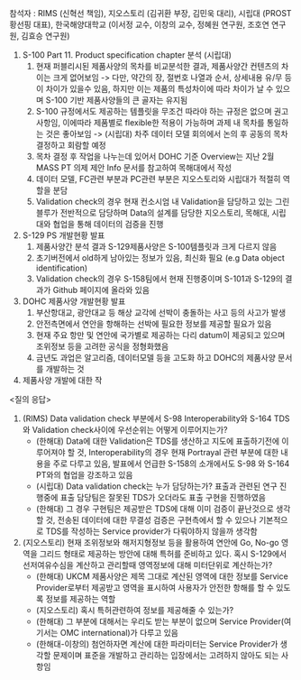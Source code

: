 참석자 : RIMS (신혁선 책임), 지오스토리 (김귀환 부장, 김민욱 대리), 시립대 (PROST 황선핑 대표), 한국해양대학교 (이서정 교수, 이창의 교수, 정혜원 연구원, 조호연 연구원, 김효승 연구원)

1. S-100 Part 11. Product specification chapter 분석 (시립대) 
	1. 현재 퍼블리시된 제품사양의 목차를 비교분석한 결과, 제품사양간 컨텐츠의 차이는 크게 없어보임
		-> 다만, 약간의 장, 절번호 나열과 순서, 상세내용 유/무 등이 차이가 있을수 있음, 하지만 이는 제품의 특성차이에 따라 차이가 날 수 있으며 S-100 기반 제품사양들의 큰 골자는 유지됨
	2. S-100 규정에서도 제공하는 템플릿을 무조건 따라야 하는 규정은 없으며 권고사항임, 이에따라 제품별로 flexible한 적용이 가능하며 과제 내 목차를 통일하는 것은 좋아보임
		-> (시립대) 차주 데이터 모델 회의에서 논의 후 공동의 목차 결정하고 회람할 예정
	3. 목차 결정 후 작업을 나누는데 있어서 DOHC 기준 Overview는 지난 2월 MASS PT 의제 제안 Info 문서를 참고하여 목해대에서 작성
	4. 데이터 모델, FC관련 부분과 PC관련 부분은 지오스토리와 시립대가 적절히 역할을 분담
	5. Validation check의 경우 현재 컨소시엄 내 Validation을 담당하고 있는 그린블루가 전반적으로 담당하며 Data의 설계를 담당한 지오스토리, 목해대, 시립대와 협업을 통해 데이터의 검증을 진행
2. S-129 PS 개발현황 발표
	1. 제품사양간 분석 결과 S-129제품사양은 S-100템플릿과 크게 다르지 않음
	2. 초기버전에서 old하게 남아있는 정보가 있음, 최신화 필요 (e.g Data object identification)
	3. Validation check의 경우 S-158팀에서 현재 진행중이며 S-101과 S-129의 결과가 Github 페이지에 올라와 있음
3. DOHC 제품사양 개발현황 발표
	1. 부산항대교, 광안대교 등 해상 교각에 선박이  충돌하는 사고 등의 사고가 발생
	2. 안전측면에서 연안을 항해하는 선박에 필요한 정보를 제공할 필요가 있음
	3. 현재 주요 항만 및 연안에 국가별로 제공하는 다리 datum이 제공되고 있으며 조위정보 등을 고려한 공식을 정형화했음
	4. 금년도 과업은 알고리즘, 데이터모델 등을 고도화 하고 DOHC의 제품사양 문서를 개발하는 것
4. 제품사양 개발에 대한 작
	   
<질의 응답>
1. (RIMS) Data validation check 부분에서 S-98 Interoperability와 S-164 TDS와 Validation check사이에 우선순위는 어떻게 이루어지는가?
	- (한해대) Data에 대한 Validation은 TDS를 생산하고 지도에 표출하기전에 이루어져야 할 것, Interoperability의 경우 현재 Portrayal 관련 부분에 대한 내용을 주로 다루고 있음, 발표에서 언급한 S-158의 소개에서도 S-98 와 S-164 PT와의 협업을 강조하고 있음
	- (시립대) Data validation check는 누가 담당하는가? 표출과 관련된 연구 진행중에 표출 담당팀은 잘못된 TDS가 오더라도 표출 구현을 진행하였음
	- (한해대) 그 경우 구현팀은 제공받은 TDS에 대해 이미 검증이 끝난것으로 생각할 것, 전송된 데이터에 대한 무결성 검증은 구현측에서 할 수 있으나 기본적으로 TDS를 작성하는 Service provider가 다뤄야하지 않을까 생각함
2. (지오스토리) 현재 조위정보와 해저지형정보 등을 활용하여 연안에 Go, No-go 영역을 그리드 형태로 제공하는 방안에 대해 특허를 준비하고 있다. 혹시 S-129에서 선저여유수심을 계산하고 관리할때 영역정보에 대해 미터단위로 계산하는가?
	- (한해대) UKCM 제품사양은 제목 그대로 계산된 영역에 대한 정보를 Service Provider로부터 제공받고 영역을 표시하여 사용자가 안전한 항해를 할 수 있도록 정보를 제공하는 역할
	- (지오스토리) 혹시 특허관련하여 정보를 제공해줄 수 있는가?
	- (한해대) 그 부분에 대해서는 우리도 받는 부분이 없으며 Service Provider(여기서는 OMC international)가 다루고 있음
	- (한해대-이창의) 첨언하자면 계산에 대한 파라미터는 Service Provider가 생각할 문제이며 표준을 개발하고 관리하는 입장에서는 고려하지 않아도 되는 사항임
